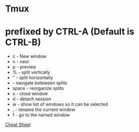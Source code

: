 # Tmux

# prefixed by CTRL-A (Default is CTRL-B)
- c - New window
- n - next
- p - preview
- % - split vertically
- " - split horizontally
- <arrow key> - navigate beteween splits
- space - reorganize splits
- x - close window
- d - detach session
- w - show list of windows so it can be selected
- , - rename the current window
- f <name> - go to the named window

[Cheat Sheet](http://www.dayid.org/comp/tm.html)
